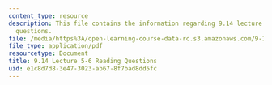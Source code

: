 ```yaml
---
content_type: resource
description: This file contains the information regarding 9.14 lecture 5-6 reading
  questions.
file: /media/https%3A/open-learning-course-data-rc.s3.amazonaws.com/9-14-brain-structure-and-its-origins-spring-2014/e1c8d7d83e473023ab678f7bad8dd5fc_MIT9_14S14_Lec5-6ReadQue.pdf
file_type: application/pdf
resourcetype: Document
title: 9.14 Lecture 5-6 Reading Questions
uid: e1c8d7d8-3e47-3023-ab67-8f7bad8dd5fc
---
```

